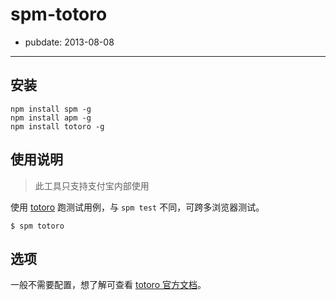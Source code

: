 # spm-totoro

- pubdate: 2013-08-08

-----------

## 安装

```
npm install spm -g
npm install apm -g
npm install totoro -g
```

## 使用说明

> 此工具只支持支付宝内部使用

使用 [totoro](https://github.com/totorojs/totoro) 跑测试用例，与 `spm test` 不同，可跨多浏览器测试。 

```
$ spm totoro
```

## 选项

一般不需要配置，想了解可查看 [totoro 官方文档](https://github.com/totorojs/totoro#3-%E5%91%BD%E4%BB%A4%E8%A1%8C%E9%85%8D%E7%BD%AE%E9%A1%B9)。